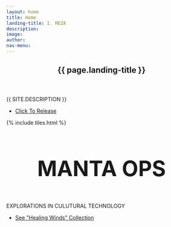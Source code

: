 ```yaml
---
layout: home
title: Home
landing-title: I. MEZA
description: 
image: 
author: 
nav-menu: 
---
```


<!-- Banner -->
<section id="banner" class="major">
	<div class="inner">
		<header class="major">
			<h1>{{ page.landing-title }}</h1>
		</header>
		<div class="content">
			<p style="text-transform: uppercase;">{{ site.description }}</p>
			<ul class="actions">
				<li><a href="#one" class="button next scrolly">Click To Release</a></li>
			</ul>
		</div>
	</div>
</section>

<!-- Main -->
<div id="main">

<!-- One -->
{% include tiles.html %}

<!-- Two -->
<section id="two">
	<div class="inner">
		<header class="major">
			<h1 style="font-size: 56px" id="manta">MANTA OPS</h1>
		</header>
		<div class="content">
			<p style="text-transform: uppercase;">Explorations In Culutural Technology</p>
		</div>
		<ul class="actions">
			<li><a href="https://www.mantaops.com" class="button next">See "Healing Winds" Collection</a></li>
		</ul>
	</div>
</section>

</div>

